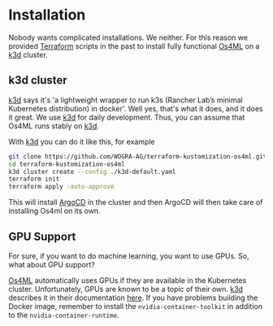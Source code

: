 # Installation
Nobody wants complicated installations. We neither. For this reason we 
provided [Terraform] scripts in the past to install fully functional 
[Os4ML] on a [k3d] cluster.

## k3d cluster
[k3d] says it's 'a lightweight wrapper to run k3s (Rancher Lab’s minimal 
Kubernetes distribution) in docker'. Well yes, that's what it does, and it 
does it great. We use [k3d] for daily development. Thus, you can assume 
that Os4ML runs stably on [k3d].

With [k3d] you can do it like this, for example

```sh
git clone https://github.com/WOGRA-AG/terraform-kustomization-os4ml.git
cd terraform-kustomization-os4ml
k3d cluster create --config ./k3d-default.yaml
terraform init
terraform apply -auto-approve
```

This will install [ArgoCD] in the cluster and then ArgoCD will then take care of installing Os4ml on its own.

## GPU Support
For sure, if you want to do machine learning, you want to use GPUs. So, what 
about GPU support?

[Os4ML] automatically uses GPUs if they are available in the Kubernetes 
cluster. Unfortunately, GPUs are known to be a topic of their own. [k3d] describes 
it in their documentation [here][k3d-documentation]. 
If you have problems building the Docker image, remember to install the 
`nvidia-container-toolkit` in addition to the `nvidia-container-runtime`.


[Kubernetes]: https://kubernetes.io/
[k3d]: https://k3d.io
[k3d-documentation]: https://k3d.io/v5.2.2/usage/advanced/cuda/
[Terraform]: https://www.terraform.io/
[Os4ML]: https://github.com/WOGRA-AG/Os4ML
[ArgoCD]: https://github.com/argoproj/argo-cd/
